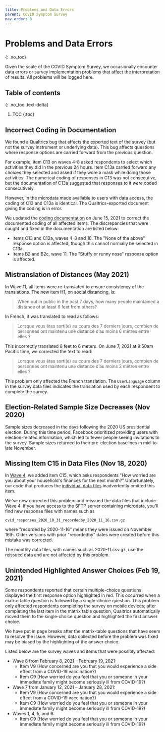 ```yaml
---
title: Problems and Data Errors
parent: COVID Symptom Survey
nav_order: 8
---
```


# Problems and Data Errors
{: .no_toc}

Given the scale of the COVID Symptom Survey, we occasionally encounter data
errors or survey implementation problems that affect the interpretation of
results. All problems will be logged here.

## Table of contents
{: .no_toc .text-delta}

1. TOC
{:toc}

## Incorrect Coding in Documentation

We found a Qualtrics bug that affects the exported text of the survey (but not
the survey instrument or underlying data). This bug affects questions where
response options are carried forward from the previous question.

For example, item C13 on waves 4-8 asked respondents to select which activities
they did in the previous 24 hours. Item C13a carried forward any choices they
selected and asked if they wore a mask while doing those activities. The
numerical coding of responses in C13 was not consecutive, but the documentation
of C13a suggested that responses to it *were* coded consecutively.

However, in the microdata made available to users with data access, the coding
of C13 and C13a is identical. The Qualtrics-exported document giving the coding
is in error.

We updated the [coding documentation](coding.md) on June 15, 2021 to correct the
documented coding of all affected items. The discrepancies that were caught and
fixed in the documentation are listed below:

- Items C13 and C13a, waves 4-8 and 10. The "None of the above" response option
  is affected, though this cannot normally be selected in C13a.
- Items B2 and B2c, wave 11. The "Stuffy or runny nose" response option is
  affected.

## Mistranslation of Distances (May 2021)

In Wave 11, all items were re-translated to ensure consistency of the
translations. The new item H1, on social distancing, is:

> When out in public in the past 7 days, how many people maintained a distance
> of at least 6 feet from others?

In French, it was translated to read as follows:

> Lorsque vous êtes sorti(e) au cours des 7 derniers jours, combien de personnes
> ont maintenu une distance d’au moins 6 mètres entre elles ?

This incorrectly translated 6 feet to 6 meters. On June 7, 2021 at 9:50am
Pacific time, we corrected the text to read:

> Lorsque vous êtes sorti(e) au cours des 7 derniers jours, combien de personnes
> ont maintenu une distance d’au moins 2 mètres entre elles ?

This problem only affected the French translation. The `UserLanguage` column in
the survey data files indicates the translation used by each respondent to
complete the survey.

## Election-Related Sample Size Decreases (Nov 2020)

Sample sizes decreased in the days following the 2020 US presidential election.
During this time period, Facebook prioritized providing users with
election-related information, which led to fewer people seeing invitations to
the survey. Sample sizes returned to their pre-election baselines in mid-to-late
November.

## Missing Item C15 in Data Files (Nov 18, 2020)

In [Wave 4](coding.md), we added item C15, which asks respondents "How worried
are you about your household's finances for the next month?" Unfortunately, our
code that produces the [individual data files](survey-files.md) inadvertently
omitted this item.

We've now corrected this problem and reissued the data files that include
Wave 4. If you have access to the SFTP server containing microdata, you'll find
new response files with names such as

    cvid_responses_2020_10_31_recordedby_2020_11_16.csv.gz

where "recorded by 2020-11-16" means they were issued on November 16th. Older
versions with prior "recordedby" dates were created before this mistake was
corrected.

The monthly data files, with names such as 2020-11.csv.gz, use the reissued data
and are not affected by this problem.

## Unintended Highlighted Answer Choices (Feb 19, 2021)

Some respondents reported that certain multiple-choice questions displayed the
first response option highlighted in red. This occurred when a matrix-table
question is followed by a single-choice question. This problem only affected
respondents completing the survey on mobile devices; after completing the last
item in the matrix table question, Qualtrics automatically moved them to the
single-choice question and highlighted the first answer choice.

We have put in page breaks after the matrix-table questions that have seem to
resolve the issue. However, data collected before the problem was fixed may be
biased by the highlighting of the answer choice.

Listed below are the survey waves and items that were possibly affected:

* Wave 8 from February 8, 2021 – February 19, 2021:
  * Item V9 (How concerned are you that you would experience a side effect from
    a COVID-19 vaccination?)
  * Item C9 (How worried do you feel that you or someone in your immediate
    family might become seriously ill from COVID-19?)
* Wave 7 from January 12, 2021 – January 28, 2021:
  * Item V9 (How concerned are you that you would experience a side effect from
    a COVID-19 vaccination?)
  * Item C9 (How worried do you feel that you or someone in your immediate
    family might become seriously ill from COVID-19?)
* Waves 1, 4, 5, and 6:
  * Item C9 (How worried do you feel that you or someone in your immediate
    family might become seriously ill from COVID-19?)
